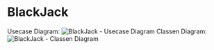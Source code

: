# BlackJack

Usecase Diagram:
![BlackJack - Usecase Diagram](https://user-images.githubusercontent.com/55184866/233798669-7cebbbd6-b68e-4ad4-8c22-fc7c3747e966.png)
Classen Diagram:
![BlackJack - Classen Diagram](https://user-images.githubusercontent.com/55184866/233798761-adbc1da1-4189-4b2b-b7fd-0e72049fe1dc.png)
